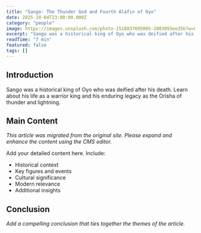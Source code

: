 ```yaml
---
title: "Sango: The Thunder God and Fourth Alafin of Oyo"
date: 2025-10-04T23:00:00.000Z
category: "people"
image: https://images.unsplash.com/photo-1518837695005-2083093ee35b?w=800
excerpt: "Sango was a historical king of Oyo who was deified after his death. Learn about his life as a warrior king and his enduring legacy as the Orisha of thunder and lightning."
readTime: "7 min"
featured: false
tags: []
---
```


## Introduction

Sango was a historical king of Oyo who was deified after his death. Learn about his life as a warrior king and his enduring legacy as the Orisha of thunder and lightning.

## Main Content

*This article was migrated from the original site. Please expand and enhance the content using the CMS editor.*

Add your detailed content here. Include:
- Historical context
- Key figures and events
- Cultural significance
- Modern relevance
- Additional insights

## Conclusion

*Add a compelling conclusion that ties together the themes of the article.*
